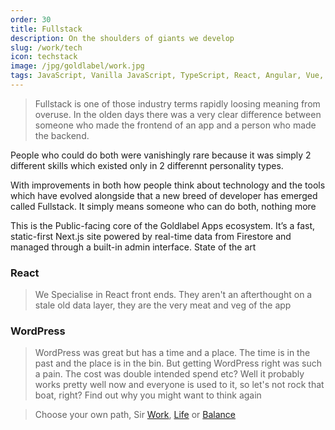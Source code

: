 ```yaml
---
order: 30
title: Fullstack
description: On the shoulders of giants we develop
slug: /work/tech
icon: techstack
image: /jpg/goldlabel/work.jpg
tags: JavaScript, Vanilla JavaScript, TypeScript, React, Angular, Vue, etc, Material UI, Flash, Server Side JavaScript, Node, Gatsby, NextJS, Headless CMS
---
```


> Fullstack is one of those industry terms rapidly loosing meaning from overuse. In the olden days there was a very clear difference between someone who made the frontend of an app and a person who made the backend.

People who could do both were vanishingly rare because it was simply 2 different skills which existed only in 2 differennt personality types.

With improvements in both how people think about technology and the tools which have evolved alongside that a new breed of developer has emerged called Fullstack. It simply means someone who can do both, nothing more

This is the Public-facing core of the Goldlabel Apps ecosystem. It’s a fast, static-first Next.js site powered by real-time data from Firestore and managed through a built-in admin interface. State of the art

### React

> We Specialise in React front ends. They aren't an afterthought on a stale old data layer, they are the very meat and veg of the app

### WordPress

> WordPress was great but has a time and a place. The time is in the past and the place is in the bin. But getting WordPress right was such a pain. The cost was double intended spend etc? Well it probably works pretty well now and everyone is used to it, so let's not rock that boat, right? Find out why you might want to think again

> Choose your own path, Sir [Work](/work), [Life](/life) or [Balance](/balance)
